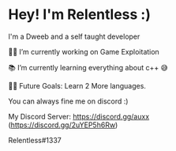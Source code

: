 # Hey! I'm Relentless :)

I'm a Dweeb and a self taught developer


👨‍💻 I’m currently working on Game Exploitation

📚 I’m currently learning everything about c++ 😅

💪🏼 Future Goals: Learn 2 More languages.


You can always fine me on discord :)

My Discord Server:
https://discord.gg/auxx
(https://discord.gg/2uYEP5h6Rw)


Relentless#1337
